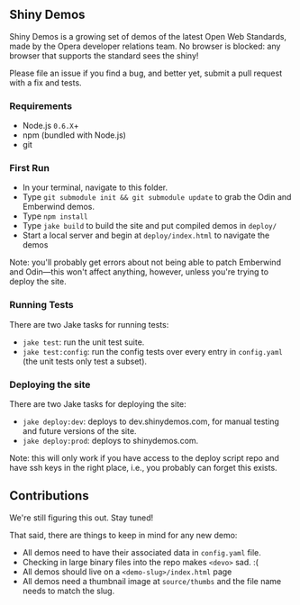 ## Shiny Demos

Shiny Demos is a growing set of demos of the latest Open Web Standards, made by the Opera developer relations team. No browser is blocked: any browser that supports the standard sees the shiny!

Please file an issue if you find a bug, and better yet, submit a pull request with a fix and tests.

### Requirements

* Node.js `0.6.X`+
* npm (bundled with Node.js)
* git

### First Run

- In your terminal, navigate to this folder.
- Type `git submodule init && git submodule update` to grab the Odin and Emberwind demos.
- Type `npm install`
- Type `jake build` to build the site and put compiled demos in `deploy/`
- Start a local server and begin at `deploy/index.html` to navigate the demos

Note: you'll probably get errors about not being able to patch Emberwind and Odin&mdash;this won't affect anything, however, unless you're trying to deploy the site.

### Running Tests

There are two Jake tasks for running tests:

  * `jake test`: run the unit test suite.
  * `jake test:config`: run the config tests over every entry in `config.yaml` (the unit tests only test a subset).
  
### Deploying the site

There are two Jake tasks for deploying the site:

 * `jake deploy:dev`: deploys to dev.shinydemos.com, for manual testing and future versions of the site.
 * `jake deploy:prod`: deploys to shinydemos.com.
 
 Note: this will only work if you have access to the deploy script repo and have ssh keys in the right place, i.e., you probably can forget this exists.
 
## Contributions

We're still figuring this out. Stay tuned!

That said, there are things to keep in mind for any new demo:

- All demos need to have their associated data in `config.yaml` file.
- Checking in large binary files into the repo makes `<devo>` sad. :(
- All demos should live on a `<demo-slug>/index.html` page
- All demos need a thumbnail image at `source/thumbs` and the file name needs to match the slug.